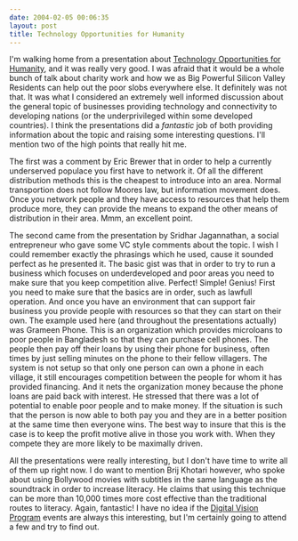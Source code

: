 ```yaml
---
date: 2004-02-05 00:06:35
layout: post
title: Technology Opportunities for Humanity
---
```


I'm walking home from a presentation about [Technology Opportunities for Humanity](http://www.sdforum.org/SDForum/Templates/CalendarEvent.aspx?CID=1282&mo=2&yr=2004), and it was really very good. I was afraid that it would be a whole bunch of talk about charity work and how we as Big Powerful Silicon Valley Residents can help out the poor slobs everywhere else. It definitely was not that. It was what I considered an extremely well informed discussion about the general topic of businesses providing technology and connectivity to developing nations (or the underprivileged within some developed countries). I think the presentations did a _fantastic_ job of both providing information about the topic and raising some interesting questions. I'll mention two of the high points that really hit me.

The first was a comment by Eric Brewer that in order to help a currently underserved populace you first have to network it. Of all the different distribution methods this is the cheapest to introduce into an area. Normal transportion does not follow Moores law, but information movement does. Once you network people and they have access to resources that help them produce more, they can provide the means to expand the other means of distribution in their area. Mmm, an excellent point.

The second came from the presentation by Sridhar Jagannathan, a social entrepreneur who gave some VC style comments about the topic. I wish I could remember exactly the phrasings which he used, cause it sounded perfect as he presented it. The basic gist was that in order to try to run a business which focuses on underdeveloped and poor areas you need to make sure that you keep competition alive. Perfect! Simple! Genius! First you need to make sure that the basics are in order, such as lawfull operation. And once you have an environment that can support fair business you provide people with resources so that they can start on their own. The example used here (and throughout the presentations actually) was Grameen Phone. This is an organization which provides microloans to poor people in Bangladesh so that they can purchase cell phones. The people then pay off their loans by using their phone for business, often times by just selling minutes on the phone to their fellow villagers. The system is not setup so that only one person can own a phone in each village, it still encourages competition between the people for whom it has provided financing. And it nets the organization money because the phone loans are paid back with interest. He stressed that there was a lot of potential to enable poor people and to make money. If the situation is such that the person is now able to both pay you and they are in a better position at the same time then everyone wins. The best way to insure that this is the case is to keep the profit motive alive in those you work with. When they compete they are more likely to be maximally driven.

All the presentations were really interesting, but I don't have time to write all of them up right now. I do want to mention Brij Khotari however, who spoke about using Bollywood movies with subtitles in the same language as the soundtrack in order to increase literacy. He claims that using this technique can be more than 10,000 times more cost effective than the traditional routes to literacy. Again, fantastic! I have no idea if the [Digital Vision Program](http://reuters.stanford.edu) events are always this interesting, but I'm certainly going to attend a few and try to find out.
